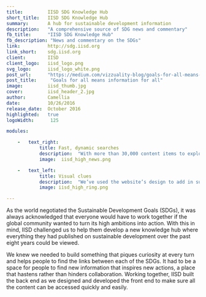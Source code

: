 ```yaml
---
title:         IISD SDG Knowledge Hub
short_title:   IISD SDG Knowledge Hub
summary:       A hub for sustainable development information
description:   "A comprehensive source of SDG news and commentary"
fb_title:      "IISD SDG Knowledge Hub"
fb_description: "News and commentary on the SDGs"
link:          http://sdg.iisd.org 
link_short:    sdg.iisd.org
client:        IISD
client_logo:   iisd_logo.png
svg_logo:      iisd_logo_white.png
post_url:      "https://medium.com/vizzuality-blog/goals-for-all-means-information-for-all-e4ca3f51100d#.2atlrj5ay"
post_title:     "Goals for all means information for all"
image:         iisd_thumb.jpg
cover:         iisd_header_2.jpg
author:        Camellia
date:          10/26/2016
release_date:  October 2016           
highlighted:   true
logoWidth:      125

modules:

    -   text_right:
            title: Fast, dynamic searches
            description:  "With more than 30,000 content items to explore, it’s essential that they can be filtered quickly to find the most relevant information. The filter bar on the news page provides extremely specific filter options. Although this means it’s harder to keep the Javascript and AJAX functionality simple, some careful query building and the use of specific caching meant we were able to build a site that is fast and maintains full functionality." 
            image:  iisd_high_news.png

    -   text_left:    
            title: Visual clues
            description:  "We’ve used the website’s design to add in subtle clues that help guide the user toward the information they seek. For example, as you hover over the SDG ring on the homepage, a number appears, telling you which goal that segment is about. When you click on a segment, a box pops up with details on how many articles and policy-briefs have been written on that goal. You may also notice that the length of each segment has been extended, representing the scale of how much has been written about each goal."
            image: iisd_high_ring.png

---
```

As the world negotiated the Sustainable Development Goals (SDGs), it was always acknowledged that everyone would have to work together if the global community wanted to turn its high ambitions into action. With this in mind, IISD challenged us to help them develop a new knowledge hub where everything they had published on sustainable development over the past eight years could be viewed. 

We knew we needed to build something that piques curiosity at every turn and helps people to find the links between each of the SDGs. It had to be a space for people to find new information that inspires new actions, a place that hastens rather than hinders collaboration. Working together, IISD built the back end as we designed and developed the front end to make sure all the content can be accessed quickly and easily. 
